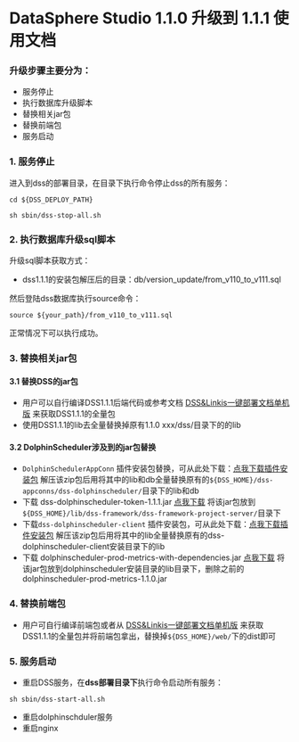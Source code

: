 # DataSphere Studio 1.1.0 升级到 1.1.1 使用文档

### 升级步骤主要分为：
- 服务停止
- 执行数据库升级脚本
- 替换相关jar包
- 替换前端包
- 服务启动

### 1. 服务停止
进入到dss的部署目录，在目录下执行命令停止dss的所有服务：
```shell
cd ${DSS_DEPLOY_PATH}

sh sbin/dss-stop-all.sh
```
### 2. 执行数据库升级sql脚本

升级sql脚本获取方式：

- dss1.1.1的安装包解压后的目录：db/version_update/from_v110_to_v111.sql

然后登陆dss数据库执行source命令：

```shell
source ${your_path}/from_v110_to_v111.sql
```
正常情况下可以执行成功。

### 3. 替换相关jar包

#### 3.1 替换DSS的jar包
- 用户可以自行编译DSS1.1.1后端代码或参考文档 [DSS&Linkis一键部署文档单机版](DSS&Linkis一键部署文档单机版.md) 来获取DSS1.1.1的全量包
- 使用DSS1.1.1的lib去全量替换掉原有1.1.0 xxx/dss/目录下的的lib

#### 3.2 DolphinScheduler涉及到的jar包替换
- `DolphinSchedulerAppConn` 插件安装包替换，可从此处下载：[点我下载插件安装包](https://osp-1257653870.cos.ap-guangzhou.myqcloud.com/WeDatasphere/DolphinScheduler/DSS1.1.1_dolphinscheduler/dolphinscheduler-appconn.zip) 解压该zip包后用将其中的lib和db全量替换原有的`${DSS_HOME}/dss-appconns/dss-dolphinscheduler/`目录下的lib和db
- 下载 dss-dolphinscheduler-token-1.1.1.jar [点我下载](https://osp-1257653870.cos.ap-guangzhou.myqcloud.com/WeDatasphere/DolphinScheduler/DSS1.1.1_dolphinscheduler/dss-dolphinscheduler-token-1.1.1.jar) 将该jar包放到`${DSS_HOME}/lib/dss-framework/dss-framework-project-server/`目录下
- 下载`dss-dolphinscheduler-client` 插件安装包，可从此处下载：[点我下载插件安装包](https://osp-1257653870.cos.ap-guangzhou.myqcloud.com/WeDatasphere/DolphinScheduler/DSS1.1.1_dolphinscheduler/dss-dolphinscheduler-client.zip) 解压该zip包后用将其中的lib全量替换原有的dss-dolphinscheduler-client安装目录下的lib
- 下载 dolphinscheduler-prod-metrics-with-dependencies.jar [点我下载](https://osp-1257653870.cos.ap-guangzhou.myqcloud.com/WeDatasphere/DolphinScheduler/DSS1.1.1_dolphinscheduler/dolphinscheduler-prod-metrics-1.1.1-jar-with-dependencies.jar) 将该jar包放到dolphinscheduler安装目录的lib目录下，删除之前的 dolphinscheduler-prod-metrics-1.1.0.jar

### 4. 替换前端包
- 用户可自行编译前端包或者从 [DSS&Linkis一键部署文档单机版](DSS&Linkis一键部署文档单机版.md) 来获取DSS1.1.1的全量包并将前端包拿出，替换掉`${DSS_HOME}/web/`下的dist即可
### 5. 服务启动
- 重启DSS服务，在**dss部署目录下**执行命令启动所有服务：

```shell
sh sbin/dss-start-all.sh 
```
- 重启dolphinschduler服务
- 重启nginx



